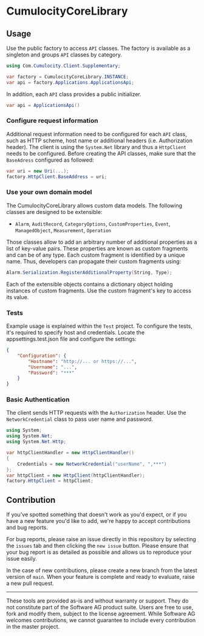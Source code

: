 # CumulocityCoreLibrary

## Usage

Use the public factory to access `API` classes. The factory is available as a singleton and groups `API` classes by category.

```csharp
using Com.Cumulocity.Client.Supplementary;

var factory = CumulocityCoreLibrary.INSTANCE;
var api = factory.Applications.ApplicationsApi;
```

In addition, each `API` class provides a public initializer.

```csharp
var api = ApplicationsApi()
```

### Configure request information

Additional request information need to be configured for each `API` class, such as HTTP scheme, host name or additional headers (i.e. Authorization header). The client is using the `System.Net` library and thus a `HttpClient` needs to be configured. Before creating the API classes, make sure that the `BaseAdress` configured as followed:

```csharp
var uri = new Uri(...);
factory.HttpClient.BaseAddress = uri;
```

### Use your own domain model

The CumulocityCoreLibrary allows custom data models. The following classes are designed to be extensible:

- `Alarm`, `AuditRecord`, `CategoryOptions`, `CustomProperties`, `Event`, `ManagedObject`, `Measurement`, `Operation`

Those classes allow to add an arbitrary number of additional properties as a list of key-value pairs. These properties are known as custom fragments and can be of any type. Each custom fragment is identified by a unique name. Thus, developers can propagate their custom fragments using:

```csharp
Alarm.Serialization.RegisterAdditionalProperty(String, Type);
```

Each of the extensible objects contains a dictionary object holding instances of custom fragments. Use the custom fragment's key to access its value.
### Tests

Example usage is explained within the `Test` project. To configure the tests, it's required to specify host and credentials. Locate the appsettings.test.json file and configure the settings:

```json
{
	"Configuration": {
		"Hostname": "http://... or https://...",
		"Username": "...",
		"Password": "***"
	}
}
```

### Basic Authentication

The client sends HTTP requests with the `Authorization` header. Use the `NetworkCredential` class to pass user name and password.

```csharp
using System;
using System.Net;
using System.Net.Http;

var httpClientHandler = new HttpClientHandler()
{
	Credentials = new NetworkCredential("userName", ",***")
};
var httpClient = new HttpClient(httpClientHandler);
factory.HttpClient = httpClient;
```

## Contribution

If you've spotted something that doesn't work as you'd expect, or if you have a new feature you'd like to add, we're happy to accept contributions and bug reports.

For bug reports, please raise an issue directly in this repository by selecting the `issues` tab and then clicking the `new issue` button. Please ensure that your bug report is as detailed as possible and allows us to reproduce your issue easily.

In the case of new contributions, please create a new branch from the latest version of `main`. When your feature is complete and ready to evaluate, raise a new pull request.

---

These tools are provided as-is and without warranty or support. They do not constitute part of the Software AG product suite. Users are free to use, fork and modify them, subject to the license agreement. While Software AG welcomes contributions, we cannot guarantee to include every contribution in the master project.
